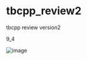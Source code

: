 # tbcpp_review2
tbcpp review version2

9_4

![image](https://user-images.githubusercontent.com/59910227/72497011-bd32c300-386e-11ea-8cd7-a0f115cc6806.png)
